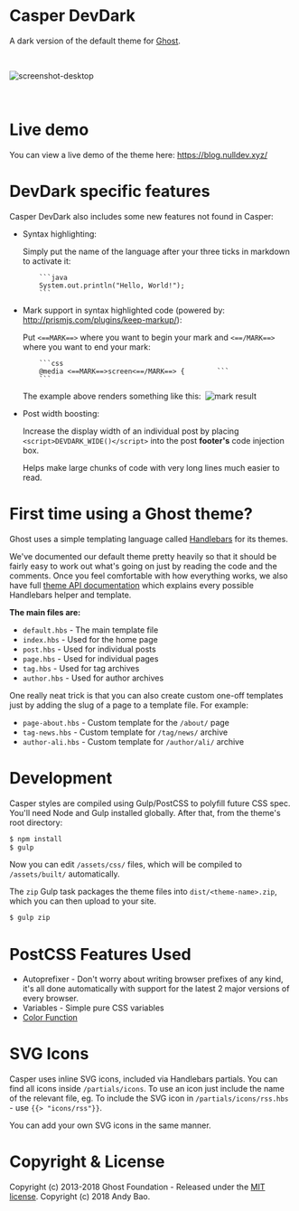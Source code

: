 # Casper DevDark

A dark version of the default theme for [Ghost](http://github.com/tryghost/ghost/).

&nbsp;

![screenshot-desktop](https://raw.githubusercontent.com/null-dev/Casper-DarkDev/master/assets/screenshot-desktop.png)

&nbsp;

# Live demo
You can view a live demo of the theme here: https://blog.nulldev.xyz/

# DevDark specific features

Casper DevDark also includes some new features not found in Casper:
- Syntax highlighting:
   
   Simply put the name of the language after your three ticks in markdown to activate it:

    ```
    	```java
        System.out.println("Hello, World!");
        ```
    ```
- Mark support in syntax highlighted code (powered by: http://prismjs.com/plugins/keep-markup/):
   
   Put `<==MARK==>` where you want to begin your mark and `<==/MARK==>` where you want to end your mark:
    ```
        ```css
		@media <==MARK==>screen<==/MARK==> {        ```
    	```
    ```
    
    The example above renders something like this:&nbsp;
    ![mark result](https://user-images.githubusercontent.com/9571936/38475948-299813c8-3b79-11e8-915c-17a24bce26cf.png)

- Post width boosting:
   
   Increase the display width of an individual post by placing `<script>DEVDARK_WIDE()</script>` into the post **footer's** code injection box.

   Helps make large chunks of code with very long lines much easier to read.

# First time using a Ghost theme?

Ghost uses a simple templating language called [Handlebars](http://handlebarsjs.com/) for its themes.

We've documented our default theme pretty heavily so that it should be fairly easy to work out what's going on just by reading the code and the comments. Once you feel comfortable with how everything works, we also have full [theme API documentation](https://themes.ghost.org) which explains every possible Handlebars helper and template.

**The main files are:**

- `default.hbs` - The main template file
- `index.hbs` - Used for the home page
- `post.hbs` - Used for individual posts
- `page.hbs` - Used for individual pages
- `tag.hbs` - Used for tag archives
- `author.hbs` - Used for author archives

One really neat trick is that you can also create custom one-off templates just by adding the slug of a page to a template file. For example:

- `page-about.hbs` - Custom template for the `/about/` page
- `tag-news.hbs` - Custom template for `/tag/news/` archive
- `author-ali.hbs` - Custom template for `/author/ali/` archive


# Development

Casper styles are compiled using Gulp/PostCSS to polyfill future CSS spec. You'll need Node and Gulp installed globally. After that, from the theme's root directory:

```bash
$ npm install
$ gulp
```

Now you can edit `/assets/css/` files, which will be compiled to `/assets/built/` automatically.

The `zip` Gulp task packages the theme files into `dist/<theme-name>.zip`, which you can then upload to your site.

```bash
$ gulp zip
```

# PostCSS Features Used

- Autoprefixer - Don't worry about writing browser prefixes of any kind, it's all done automatically with support for the latest 2 major versions of every browser.
- Variables - Simple pure CSS variables
- [Color Function](https://github.com/postcss/postcss-color-function)


# SVG Icons

Casper uses inline SVG icons, included via Handlebars partials. You can find all icons inside `/partials/icons`. To use an icon just include the name of the relevant file, eg. To include the SVG icon in `/partials/icons/rss.hbs` - use `{{> "icons/rss"}}`.

You can add your own SVG icons in the same manner.


# Copyright & License

Copyright (c) 2013-2018 Ghost Foundation - Released under the [MIT license](LICENSE).
Copyright (c) 2018 Andy Bao.
